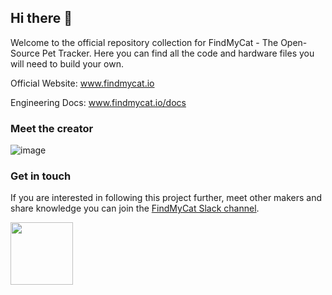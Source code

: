 ## Hi there 👋

Welcome to the official repository collection for FindMyCat - The Open-Source Pet Tracker. Here you can find all the code and hardware files you will need to build your own.

Official Website: www.findmycat.io

Engineering Docs: www.findmycat.io/docs


### Meet the creator
![image](https://github.com/FindMyCat/.github/assets/18511823/8ca5f8e2-9560-4658-a672-7b3e59076e8a)


<!--

**Here are some ideas to get you started:**

🙋‍♀️ A short introduction - what is your organization all about?
🌈 Contribution guidelines - how can the community get involved?
👩‍💻 Useful resources - where can the community find your docs? Is there anything else the community should know?
🍿 Fun facts - what does your team eat for breakfast?
🧙 Remember, you can do mighty things with the power of [Markdown](https://docs.github.com/github/writing-on-github/getting-started-with-writing-and-formatting-on-github/basic-writing-and-formatting-syntax)
-->


### Get in touch
If you are interested in following this project further, meet other makers and share knowledge you can join the [FindMyCat Slack channel](https://join.slack.com/t/findmycat/shared_invite/zt-21wo1f57m-zVcXlUkAvFmwDA3k5uYysw).

<a href="https://join.slack.com/t/findmycat/shared_invite/zt-21wo1f57m-zVcXlUkAvFmwDA3k5uYysw">
<img width="100px" src="https://github.com/FindMyCat/.github/assets/18511823/d5c61771-efce-4dfb-b317-1888b05a184d"/></a>

